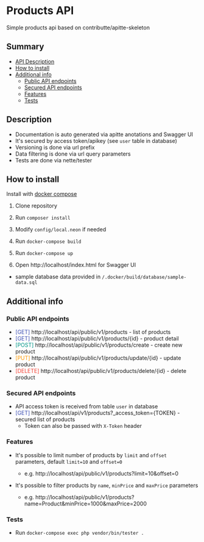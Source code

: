 # Products API
Simple products api based on contributte/apitte-skeleton

## Summary
- [API Description](#description)
- [How to install](#how-to-install)
- [Additional info](#additional-info)
  - [Public API endpoints](#public-api-endpoints)
  - [Secured API endpoints](#secured-api-endpoints)
  - [Features](#features)
  - [Tests](#tests)

## Description
- Documentation is auto generated via apitte anotations and Swagger UI
- It's secured by access token/apikey (see `user` table in database)
- Versioning is done via url prefix
- Data filtering is done via url query parameters
- Tests are done via nette/tester

## How to install
Install with [docker compose](https://github.com/docker/compose)

1) Clone repository

2) Run `composer install`

3) Modify `config/local.neon` if needed

4) Run `docker-compose build`

5) Run `docker-compose up`

6) Open http://localhost/index.html for Swagger UI

  - sample database data provided in `/.docker/build/database/sample-data.sql`

## Additional info
### Public API endpoints
- <font color="#3f51b5">[GET]</font> http://localhost/api/public/v1/products - list of products
- <font color="#3f51b5">[GET]</font> http://localhost/api/public/v1/products/{id} - product detail
- <font color="#009688">[POST]</font> http://localhost/api/public/v1/products/create - create new product
- <font color="#ff9800">[PUT]</font> http://localhost/api/public/v1/products/update/{id} - update product
- <font color="#f44336">[DELETE]</font> http://localhost/api/public/v1/products/delete/{id} - delete product

### Secured API endpoints
- API access token is received from table `user` in database
- <font color="#3f51b5">[GET]</font>  http://localhost/api/v1/products?_access_token={TOKEN} - secured list of products
  - Token can also be passed with `X-Token` header

### Features
- It's possible to limit number of products by `limit` and `offset` parameters, default `limit=10` and `offset=0`
  - e.g. http://localhost/api/public/v1/products?limit=10&offset=0


- It's possible to filter products by `name`, `minPrice` and `maxPrice` parameters
  - e.g. http://localhost/api/public/v1/products?name=Product&minPrice=1000&maxPrice=2000

### Tests
- Run `docker-compose exec php vendor/bin/tester .`
